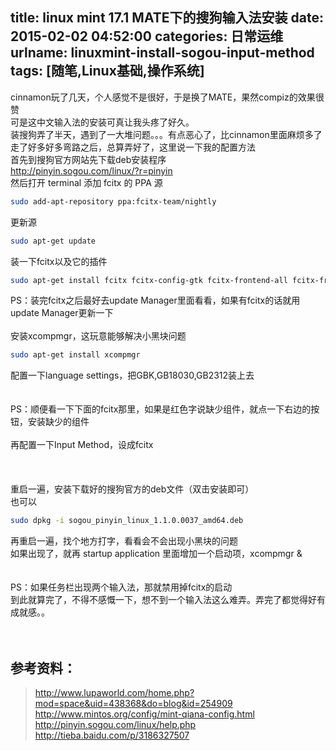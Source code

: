 title: linux mint 17.1 MATE下的搜狗输入法安装
date: 2015-02-02 04:52:00
categories: 日常运维
urlname: linuxmint-install-sogou-input-method
tags: [随笔,Linux基础,操作系统]
---
cinnamon玩了几天，个人感觉不是很好，于是换了MATE，果然compiz的效果很赞<br />
可是这中文输入法的安装可真让我头疼了好久。<br />
装搜狗弄了半天，遇到了一大堆问题。。。有点恶心了，比cinnamon里面麻烦多了 <br />
走了好多好多弯路之后，总算弄好了，这里说一下我的配置方法 <br />
首先到搜狗官方网站先下载deb安装程序 <br />
<a href="http://pinyin.sogou.com/linux/?r=pinyin" target="_blank">http://pinyin.sogou.com/linux/?r=pinyin</a><br />
然后打开 terminal
添加 fcitx 的 PPA 源 <span style="line-height:1.5;"><span style="line-height:1;"></span></span><br />
```bash
sudo add-apt-repository ppa:fcitx-team/nightly 
```
更新源 <br />
```bash
sudo apt-get update
```
装一下fcitx以及它的插件<!--more--><br />
```bash
sudo apt-get install fcitx fcitx-config-gtk fcitx-frontend-all fcitx-frontend-gtk2 fcitx-frontend-gtk3 fcitx-frontend-qt4 fcitx-ui-classic fcitx-table-all fcitx-module-kimpanel fcitx-module-dbus libopencc1 fcitx-libs-qt 
```
PS：装完fcitx之后最好去update Manager里面看看，如果有fcitx的话就用update Manager更新一下 <br />
<br />
安装xcompmgr，这玩意能够解决小黑块问题<br />
```bash
sudo apt-get install xcompmgr 
```
配置一下language settings，把GBK,GB18030,GB2312装上去<br />
<br />
<img src="http://bangz.me/images/tp_old/2015/02/1536793332.png" alt="" /><br />
<br />
PS：顺便看一下下面的fcitx那里，如果是红色字说缺少组件，就点一下右边的按钮，安装缺少的组件<br />
<br />
再配置一下Input Method，设成fcitx <br />
<br />
<img src="http://bangz.me/images/tp_old/2015/02/2745141427.png" alt="" /><br />
<br />
<img src="http://bangz.me/images/tp_old/2015/02/748332677.png" alt="" /><br />
<br />
重启一遍，安装下载好的搜狗官方的deb文件（双击安装即可） <br />
也可以<br />
```bash
sudo dpkg -i sogou_pinyin_linux_1.1.0.0037_amd64.deb
```
再重启一遍，找个地方打字，看看会不会出现小黑块的问题 <br />
如果出现了，就再 startup application 里面增加一个启动项，xcompmgr &amp; <br />
<br />
<img src="http://bangz.me/images/tp_old/2015/02/3340800031.png" alt="" /><br />
<br />
PS：如果任务栏出现两个输入法，那就禁用掉fcitx的启动 <br />
到此就算完了，不得不感慨一下，想不到一个输入法这么难弄。弄完了都觉得好有成就感。。<br />
<br />
<br />
<h2>
	参考资料：
</h2>
<blockquote>
	<a href="http://www.lupaworld.com/home.php?mod=space&uid=438368&do=blog&id=254909" target="_blank">http://www.lupaworld.com/home.php?mod=space&amp;uid=438368&amp;do=blog&amp;id=254909<br />
</a><a href="http://www.mintos.org/config/mint-qiana-config.html" target="_blank">http://www.mintos.org/config/mint-qiana-config.html<br />
</a><a href="http://pinyin.sogou.com/linux/help.php" target="_blank">http://pinyin.sogou.com/linux/help.php<br />
</a><a href="http://tieba.baidu.com/p/3186327507" target="_blank">http://tieba.baidu.com/p/3186327507</a> 
</blockquote>